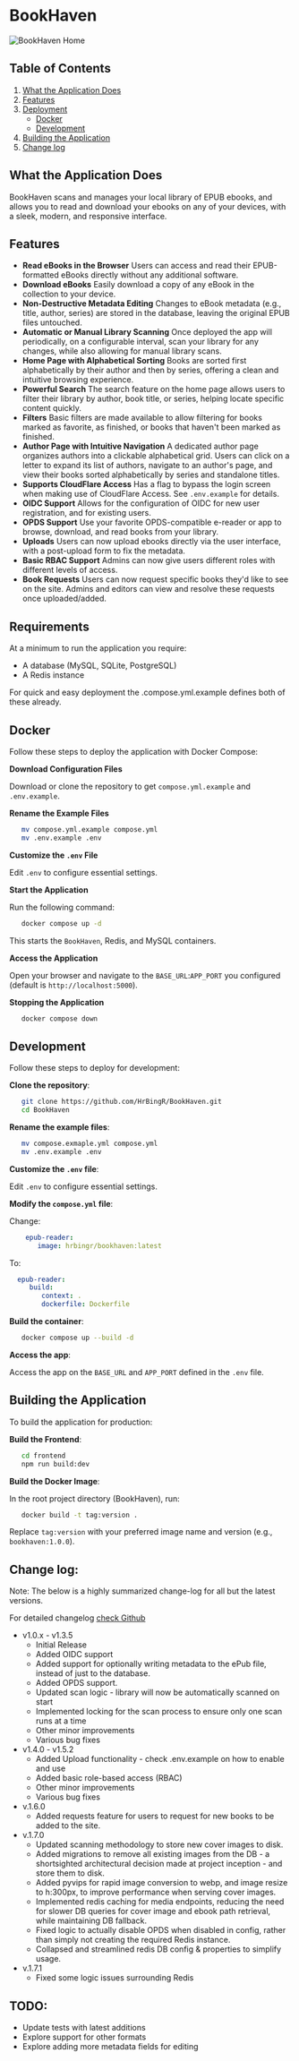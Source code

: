 # BookHaven

![BookHaven Home](https://raw.githubusercontent.com/HrBingR/BookHaven/refs/heads/master/bookhaven_home.png)

## Table of Contents
1. [What the Application Does](#what-the-application-does)
2. [Features](#features)
3. [Deployment](#deployment)
   - [Docker](#docker)
   - [Development](#development)
4. [Building the Application](#building-the-application)
5. [Change log](#change-log)


## What the Application Does
BookHaven scans and manages your local library of EPUB ebooks, and allows you to read and download your ebooks on any of your devices, with a sleek, modern, and responsive interface.

## Features
- **Read eBooks in the Browser**
  Users can access and read their EPUB-formatted eBooks directly without any additional software.
- **Download eBooks**
  Easily download a copy of any eBook in the collection to your device.
- **Non-Destructive Metadata Editing**
  Changes to eBook metadata (e.g., title, author, series) are stored in the database, leaving the original EPUB files untouched.
- **Automatic or Manual Library Scanning**
  Once deployed the app will periodically, on a configurable interval, scan your library for any changes, while also allowing for manual library scans.
- **Home Page with Alphabetical Sorting**
  Books are sorted first alphabetically by their author and then by series, offering a clean and intuitive browsing experience.
- **Powerful Search**
  The search feature on the home page allows users to filter their library by author, book title, or series, helping locate specific content quickly.
- **Filters**
  Basic filters are made available to allow filtering for books marked as favorite, as finished, or books that haven't been marked as finished.
- **Author Page with Intuitive Navigation**
  A dedicated author page organizes authors into a clickable alphabetical grid. Users can click on a letter to expand its list of authors, navigate to an author's page, and view their books sorted alphabetically by series and standalone titles.
- **Supports CloudFlare Access**
  Has a flag to bypass the login screen when making use of CloudFlare Access. See `.env.example` for details.
- **OIDC Support**
  Allows for the configuration of OIDC for new user registration, and for existing users.
- **OPDS Support**
  Use your favorite OPDS-compatible e-reader or app to browse, download, and read books from your library.
- **Uploads**
  Users can now upload ebooks directly via the user interface, with a post-upload form to fix the metadata.
- **Basic RBAC Support**
  Admins can now give users different roles with different levels of access.
- **Book Requests**
  Users can now request specific books they'd like to see on the site. Admins and editors can view and resolve these requests once uploaded/added.

## Requirements

At a minimum to run the application you require:

- A database (MySQL, SQLite, PostgreSQL)
- A Redis instance

For quick and easy deployment the .compose.yml.example defines both of these already.

## Docker
Follow these steps to deploy the application with Docker Compose:

**Download Configuration Files**

Download or clone the repository to get `compose.yml.example` and `.env.example`.

**Rename the Example Files**

``` bash
   mv compose.yml.example compose.yml
   mv .env.example .env
```

**Customize the `.env` File**

Edit `.env` to configure essential settings.

**Start the Application**

Run the following command:
``` bash
   docker compose up -d
```
This starts the `BookHaven`, Redis, and MySQL containers.

**Access the Application**

Open your browser and navigate to the `BASE_URL`:`APP_PORT` you configured (default is `http://localhost:5000`).

**Stopping the Application**

``` bash
   docker compose down
```

## Development
Follow these steps to deploy for development:

**Clone the repository**:

``` bash
   git clone https://github.com/HrBingR/BookHaven.git
   cd BookHaven
```

**Rename the example files**:

```bash
   mv compose.exmaple.yml compose.yml
   mv .env.example .env
```

**Customize the `.env` file**:

Edit `.env` to configure essential settings.

**Modify the `compose.yml` file**:

Change:

```yaml
    epub-reader:
       image: hrbingr/bookhaven:latest
```

To:

```yaml
  epub-reader:
     build:
        context: .
        dockerfile: Dockerfile
```

**Build the container**:
```bash
   docker compose up --build -d
```

**Access the app**:

Access the app on the `BASE_URL` and `APP_PORT` defined in the `.env` file.

## Building the Application
To build the application for production:

**Build the Frontend**:

``` bash
   cd frontend
   npm run build:dev
```

**Build the Docker Image**:

In the root project directory (BookHaven), run:
``` bash
   docker build -t tag:version .
```

Replace `tag:version` with your preferred image name and version (e.g., `bookhaven:1.0.0`).

## Change log:

Note: The below is a highly summarized change-log for all but the latest versions.

For detailed changelog [check Github](https://github.com/HrBingR/BookHaven/blob/master/CHANGELOG.md)

- v1.0.x - v1.3.5
  - Initial Release
  - Added OIDC support
  - Added support for optionally writing metadata to the ePub file, instead of just to the database.
  - Added OPDS support.
  - Updated scan logic - library will now be automatically scanned on start
  - Implemented locking for the scan process to ensure only one scan runs at a time
  - Other minor improvements 
  - Various bug fixes
- v1.4.0 - v1.5.2
  - Added Upload functionality - check .env.example on how to enable and use
  - Added basic role-based access (RBAC)
  - Other minor improvements
  - Various bug fixes
- v.1.6.0
  - Added requests feature for users to request for new books to be added to the site.
- v.1.7.0
  - Updated scanning methodology to store new cover images to disk.
  - Added migrations to remove all existing images from the DB - a shortsighted architectural decision made at project inception - and store them to disk.
  - Added pyvips for rapid image conversion to webp, and image resize to h:300px, to improve performance when serving cover images.
  - Implemented redis caching for media endpoints, reducing the need for slower DB queries for cover image and ebook path retrieval, while maintaining DB fallback.
  - Fixed logic to actually disable OPDS when disabled in config, rather than simply not creating the required Redis instance.
  - Collapsed and streamlined redis DB config & properties to simplify usage.
- v.1.7.1
  - Fixed some logic issues surrounding Redis

## TODO:

- Update tests with latest additions
- Explore support for other formats
- Explore adding more metadata fields for editing